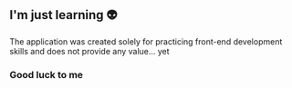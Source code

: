 ## I'm just learning 👽

The application was created solely for practicing front-end development skills and does not provide any value... yet

### Good luck to me 

